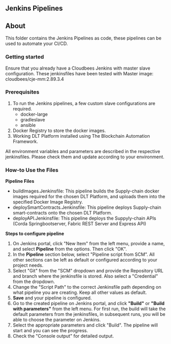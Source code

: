 ## Jenkins Pipelines

## About ##
This folder contains the Jenkins Pipelines as code, these pipelines can be used to automate your CI/CD.

### Getting started
Ensure that you already have a Cloudbees Jenkins with master slave configuration. These jenkinsfiles have been tested with Master image: cloudbees/cje-mm:2.89.3.4

### Prerequisites
1. To run the Jenkins pipelines, a few custom slave configurations are required.
    * docker-large
    * gradleslave
    * ansible
2. Docker Registry to store the docker images.
3. Working DLT Platform installed using The Blockchain Automation Framework.

All environment variables and parameters are described in the respective jenkinsfiles. Please check them and update according to your environment.

### How-to Use the Files 

**Pipeline Files**
* buildImages.Jenkinsfile: This pipeline builds the Supply-chain docker images required for the chosen DLT Platform, and uploads them into the specified Docker Image Registry.
* deploySmartContracts.Jenkinsfile: This pipeline deploys Supply-chain smart-contracts onto the chosen DLT Platform.
* deployAPI.Jenkinsfile: This pipeline deploys the Suppyly-chain APIs (Corda Springbootserver, Fabric REST Server and Express API)

**Steps to configure pipeline**
1. On Jenkins portal, click "New Item" from the left menu, provide a name, and select  **Pipeline** from the options. Then click "OK".
2. In the **Pipeline** section below, select "Pipeline script from SCM". All other sections can be left as default or configured according to your project needs.
3. Select "Git" from the "SCM" dropdown and provide the Repository URL and branch where the jenkinsfile is stored. Also select a "Credential" from the dropdown.
4. Change the "Script Path" to the correct Jenkinsfile path depending on what pipeline you are creating. Keep all other values as default.
5. **Save** and your pipeline is configured.
6. Go to the created pipeline on Jenkins portal, and click **"Build"** or **"Build with parameters"** from the left menu. For first run, the build will take the default parameters from the jenkinsfiles, in subsequent runs, you will be able to choose the parameter on Jenkins.
7. Select the appropriate parameters and click "Build". The pipeline will start and you can see the progress.
8. Check the "Console output" for detailed output.
